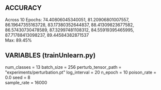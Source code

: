 ## ACCURACY ##
Across 10 Epochs: 74.40806045340051, 81.20906801007557, 86.19647355163728, 83.17380352644837, 88.41309823677582, 86.57430730478589, 87.32997481108312, 84.55919395465995, 87.71788413098237, 89.44584382871537  
Max: 89.45%  

## VARIABLES (trainUnlearn.py) ##
num_classes = 13 
batch_size = 256
perturb_tensor_path = "experiments/perturbation.pt"
log_interval = 20
n_epoch = 10
poison_rate = 0.0
seed = 8   
sample_rate = 16000
